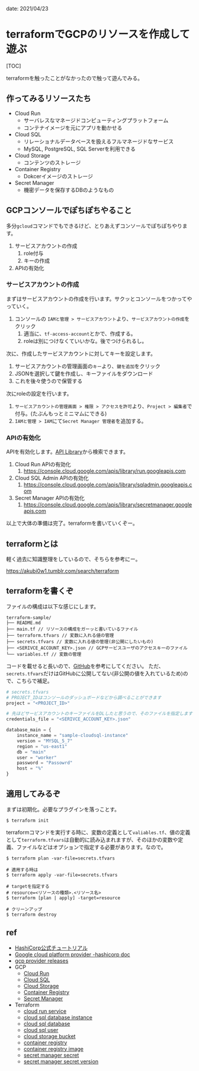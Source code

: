 date: 2021/04/23

# terraformでGCPのリソースを作成して遊ぶ

[TOC]

terraformを触ったことがなかったので触って遊んでみる。

## 作ってみるリソースたち

- Cloud Run
	- サーバレスなマネージドコンピューティングプラットフォーム
	- コンテナイメージを元にアプリを動かせる
- Cloud SQL
	- リレーショナルデータベースを扱えるフルマネージドなサービス
	- MySQL, PostgreSQL, SQL Serverを利用できる
- Cloud Storage
	- コンテンツのストレージ
- Container Registry
	- Dokcerイメージのストレージ
- Secret Manager
	- 機密データを保存するDBのようなもの

## GCPコンソールでぽちぽちやること

多分`gcloud`コマンドでもできるけど、とりあえずコンソールでぽちぽちやります。

1. サービスアカウントの作成
	1. role付与
	2. キーの作成
3. APIの有効化

### サービスアカウントの作成

まずはサービスアカウントの作成を行います。サクッとコンソールをつかってやっていく。

1. コンソールの `IAMと管理 > サービスアカウント`より、`サービスアカウントの作成`をクリック
	1. 適当に、`tf-access-account`とかで、作成する。
	2. roleは別につけなくていいかな。後でつけられるし。

次に、作成したサービスアカウントに対してキーを設定します。

1. サービスアカウントの管理画面の`キー`より、`鍵を追加`をクリック
2. JSONを選択して鍵を作成し、キーファイルをダウンロード
3. これを後々使うので保管する

次にroleの設定を行います。

1. `サービスアカウントの管理画面 > 権限 > アクセスを許可`より、`Project > 編集者`で付与。(たぶんもっとミニマムにできる)
2. `IAMと管理 > IAM`にて`Secret Manager 管理者`を追加する。

### APIの有効化

APIを有効化します。[API Library](https://console.cloud.google.com/apis/library)から検索できます。

1. Cloud Run APIの有効化
	1. https://console.cloud.google.com/apis/library/run.googleapis.com
2. Cloud SQL Admin APIの有効化
	1. https://console.cloud.google.com/apis/library/sqladmin.googleapis.com
3. Secret Manager APIの有効化
	1. https://console.cloud.google.com/apis/library/secretmanager.googleapis.com

以上で大体の準備は完了。terraformを書いていくぞー。

## terraformとは

軽く過去に知識整理をしているので、そちらを参考にー。

https://akubi0w1.tumblr.com/search/terraform

## terraformを書くぞ

ファイルの構成は以下な感じにします。

```
terraform-sample/
├── README.md
├── main.tf // リソースの構成をガーッと書いているファイル
├── terraform.tfvars // 変数に入れる値の管理
├── secrets.tfvars // 変数に入れる値の管理(非公開にしたいもの)
├── <SERIVCE_ACCOUNT_KEY>.json // GCPサービスユーザのアクセスキーのファイル
└── variables.tf // 変数の管理
```

コードを載せると長いので、[GitHub](https://github.com/akubi0w1/terraform-sample)を参考にしてください。
ただ、`secrets.tfvars`だけはGitHubに公開してない(非公開の値を入れているため)ので、こちらで補足。

```terraform
# secrets.tfvars
# PROJECT_IDはコンソールのダッシュボードなどから調べることができます
project = "<PROJECT_ID>"

# 先ほどサービスアカウントのキーファイルをDLしたと思うので、そのファイルを指定します
credentials_file = "<SERIVCE_ACCOUNT_KEY>.json"

database_main = {
    instance_name = "sample-cloudsql-instance"
    version = "MYSQL_5_7"
    region = "us-east1"
    db = "main"
    user = "worker"
    password = "Passowrd"
    host = "%"
}
```

## 適用してみるぞ

まずは初期化。必要なプラグインを落っことす。

```shell
$ terraform init
```

terraformコマンドを実行する時に、変数の定義として`valiables.tf`、値の定義として`terraform.tfvars`は自動的に読み込まれますが、そのほかの変数や定義、ファイルなどはオプションで指定する必要があります。なので。

```shell
$ terraform plan -var-file=secrets.tfvars

# 適用する時は
$ terraform apply -var-file=secrets.tfvars

# targetを指定する
# resource=<リソースの種類>.<リソース名> 
$ terraform [plan | apply] -target=resource

# クリーンアップ
$ terraform destroy
```

## ref

- [HashiCorp公式チュートリアル](https://learn.hashicorp.com/terraform?track=gcp#gcp)
- [Google cloud platform provider -hashicorp doc](https://registry.terraform.io/providers/hashicorp/google/latest/docs)
- [gcp provider releases](https://github.com/hashicorp/terraform-provider-google-beta/blob/master/CHANGELOG.md)
- GCP
	- [Cloud Run](https://cloud.google.com/run/docs?hl=ja)
	- [Cloud SQL](https://cloud.google.com/sql/docs?hl=ja)
	- [Cloud Storage](https://cloud.google.com/storage/docs?hl=ja)
	- [Container Registry](https://cloud.google.com/container-registry/docs)
	- [Secret Manager](https://cloud.google.com/secret-manager/docs)
- Terraform
	- [cloud run service](https://registry.terraform.io/providers/hashicorp/google/latest/docs/resources/cloud_run_service)
	- [cloud sql database instance](https://registry.terraform.io/providers/hashicorp/google/latest/docs/resources/sql_database_instance)
	- [cloud sql database](https://registry.terraform.io/providers/hashicorp/google/latest/docs/resources/sql_database)
	- [cloud sql user](https://registry.terraform.io/providers/hashicorp/google/latest/docs/resources/sql_user)
	- [cloud storage bucket](https://registry.terraform.io/providers/hashicorp/google/latest/docs/resources/storage_bucket)
	- [container registry](https://registry.terraform.io/providers/hashicorp/google/latest/docs/resources/container_registry)
	- [container registry image](https://registry.terraform.io/providers/hashicorp/google/latest/docs/data-sources/container_registry_image)
	- [secret manager secret](https://registry.terraform.io/providers/hashicorp/google/latest/docs/resources/secret_manager_secret)
	- [secret manager secret version](https://registry.terraform.io/providers/hashicorp/google/latest/docs/resources/secret_manager_secret_version)